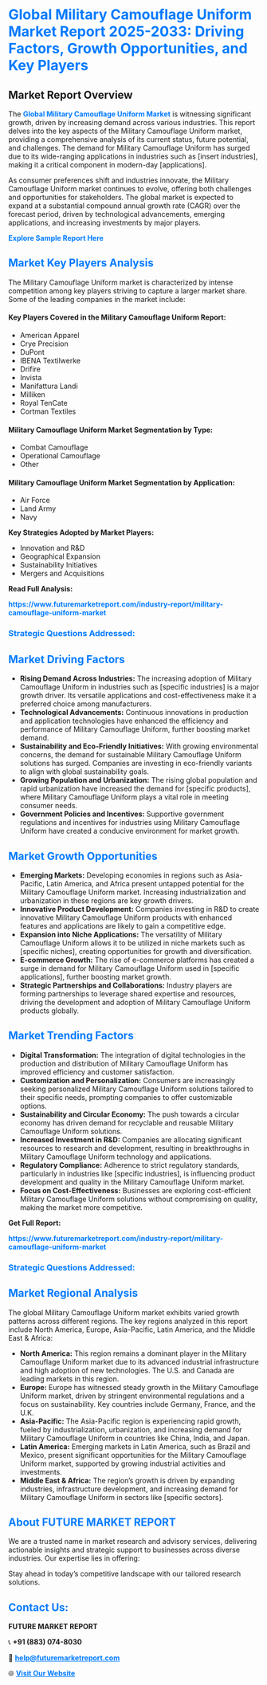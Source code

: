 <h1 style="color: #007BFF;">Global Military Camouflage Uniform Market Report 2025-2033: Driving Factors, Growth Opportunities, and Key Players</h1>

<section id="overview">
<h2>Market Report Overview</h2>
<p>The <a href="https://www.futuremarketreport.com/industry-report/military-camouflage-uniform-market" style="color: #007BFF; text-decoration: none;"><strong>Global Military Camouflage Uniform Market</strong></a> is witnessing significant growth, driven by increasing demand across various industries. This report delves into the key aspects of the Military Camouflage Uniform market, providing a comprehensive analysis of its current status, future potential, and challenges. The demand for Military Camouflage Uniform has surged due to its wide-ranging applications in industries such as [insert industries], making it a critical component in modern-day [applications].</p>
<p>As consumer preferences shift and industries innovate, the Military Camouflage Uniform market continues to evolve, offering both challenges and opportunities for stakeholders. The global market is expected to expand at a substantial compound annual growth rate (CAGR) over the forecast period, driven by technological advancements, emerging applications, and increasing investments by major players.</p>
</section>

<section id="overview">
<p><a href="https://www.futuremarketreport.com/request-sample/reportId=89239" style="color: #007BFF; text-decoration: none;"><strong>Explore Sample Report Here</strong></a></p>
</section>

<section id="key-players">
<h2 style="color: #007BFF;">Market Key Players Analysis</h2>
<p>The Military Camouflage Uniform market is characterized by intense competition among key players striving to capture a larger market share. Some of the leading companies in the market include:</p>
<h4>Key Players Covered in the Military Camouflage Uniform Report:</h4>
<ul><li>American Apparel</li><li>Crye Precision</li><li>DuPont</li><li>IBENA Textilwerke</li><li>Drifire</li><li>Invista</li><li>Manifattura Landi</li><li>Milliken</li><li>Royal TenCate</li><li>Cortman Textiles</li></ul>
<h4>Military Camouflage Uniform Market Segmentation by Type:</h4>
<ul><li>Combat Camouflage</li><li>Operational Camouflage</li><li>Other</li></ul>

<h4>Military Camouflage Uniform Market Segmentation by Application:</h4>
<ul><li>Air Force</li><li>Land Army</li><li>Navy</li></ul>
<p><strong>Key Strategies Adopted by Market Players:</strong></p>
<ul>
<li>Innovation and R&D</li>
<li>Geographical Expansion</li>
<li>Sustainability Initiatives</li>
<li>Mergers and Acquisitions</li>
</ul>
</section>

<section>
<p><strong>Read Full Analysis: </strong></p><a href="https://www.futuremarketreport.com/industry-report/military-camouflage-uniform-market" style="color: #007BFF; text-decoration: none;"><strong>https://www.futuremarketreport.com/industry-report/military-camouflage-uniform-market</strong></a>
<h3 style="color: #007BFF;">Strategic Questions Addressed:</h3>
</section>

<section id="driving-factors">
<h2 style="color: #007BFF;">Market Driving Factors</h2>
<ul>
<li><strong>Rising Demand Across Industries:</strong> The increasing adoption of Military Camouflage Uniform in industries such as [specific industries] is a major growth driver. Its versatile applications and cost-effectiveness make it a preferred choice among manufacturers.</li>
<li><strong>Technological Advancements:</strong> Continuous innovations in production and application technologies have enhanced the efficiency and performance of Military Camouflage Uniform, further boosting market demand.</li>
<li><strong>Sustainability and Eco-Friendly Initiatives:</strong> With growing environmental concerns, the demand for sustainable Military Camouflage Uniform solutions has surged. Companies are investing in eco-friendly variants to align with global sustainability goals.</li>
<li><strong>Growing Population and Urbanization:</strong> The rising global population and rapid urbanization have increased the demand for [specific products], where Military Camouflage Uniform plays a vital role in meeting consumer needs.</li>
<li><strong>Government Policies and Incentives:</strong> Supportive government regulations and incentives for industries using Military Camouflage Uniform have created a conducive environment for market growth.</li>
</ul>
</section>

<section id="growth-opportunities">
<h2 style="color: #007BFF;">Market Growth Opportunities</h2>
<ul>
<li><strong>Emerging Markets:</strong> Developing economies in regions such as Asia-Pacific, Latin America, and Africa present untapped potential for the Military Camouflage Uniform market. Increasing industrialization and urbanization in these regions are key growth drivers.</li>
<li><strong>Innovative Product Development:</strong> Companies investing in R&D to create innovative Military Camouflage Uniform products with enhanced features and applications are likely to gain a competitive edge.</li>
<li><strong>Expansion into Niche Applications:</strong> The versatility of Military Camouflage Uniform allows it to be utilized in niche markets such as [specific niches], creating opportunities for growth and diversification.</li>
<li><strong>E-commerce Growth:</strong> The rise of e-commerce platforms has created a surge in demand for Military Camouflage Uniform used in [specific applications], further boosting market growth.</li>
<li><strong>Strategic Partnerships and Collaborations:</strong> Industry players are forming partnerships to leverage shared expertise and resources, driving the development and adoption of Military Camouflage Uniform products globally.</li>
</ul>
</section>

<section id="trending-factors">
<h2 style="color: #007BFF;">Market Trending Factors</h2>
<ul>
<li><strong>Digital Transformation:</strong> The integration of digital technologies in the production and distribution of Military Camouflage Uniform has improved efficiency and customer satisfaction.</li>
<li><strong>Customization and Personalization:</strong> Consumers are increasingly seeking personalized Military Camouflage Uniform solutions tailored to their specific needs, prompting companies to offer customizable options.</li>
<li><strong>Sustainability and Circular Economy:</strong> The push towards a circular economy has driven demand for recyclable and reusable Military Camouflage Uniform solutions.</li>
<li><strong>Increased Investment in R&D:</strong> Companies are allocating significant resources to research and development, resulting in breakthroughs in Military Camouflage Uniform technology and applications.</li>
<li><strong>Regulatory Compliance:</strong> Adherence to strict regulatory standards, particularly in industries like [specific industries], is influencing product development and quality in the Military Camouflage Uniform market.</li>
<li><strong>Focus on Cost-Effectiveness:</strong> Businesses are exploring cost-efficient Military Camouflage Uniform solutions without compromising on quality, making the market more competitive.</li>
</ul>
</section>

<section>
<p><strong>Get Full Report: </strong></p><a href="https://www.futuremarketreport.com/industry-report/military-camouflage-uniform-market" style="color: #007BFF; text-decoration: none;"><strong>https://www.futuremarketreport.com/industry-report/military-camouflage-uniform-market</strong></a>
<h3 style="color: #007BFF;">Strategic Questions Addressed:</h3>
</section>


<section id="regional-analysis">
<h2 style="color: #007BFF;">Market Regional Analysis</h2>
<p>The global Military Camouflage Uniform market exhibits varied growth patterns across different regions. The key regions analyzed in this report include North America, Europe, Asia-Pacific, Latin America, and the Middle East & Africa:</p>
<ul>
<li><strong>North America:</strong> This region remains a dominant player in the Military Camouflage Uniform market due to its advanced industrial infrastructure and high adoption of new technologies. The U.S. and Canada are leading markets in this region.</li>
<li><strong>Europe:</strong> Europe has witnessed steady growth in the Military Camouflage Uniform market, driven by stringent environmental regulations and a focus on sustainability. Key countries include Germany, France, and the U.K.</li>
<li><strong>Asia-Pacific:</strong> The Asia-Pacific region is experiencing rapid growth, fueled by industrialization, urbanization, and increasing demand for Military Camouflage Uniform in countries like China, India, and Japan.</li>
<li><strong>Latin America:</strong> Emerging markets in Latin America, such as Brazil and Mexico, present significant opportunities for the Military Camouflage Uniform market, supported by growing industrial activities and investments.</li>
<li><strong>Middle East & Africa:</strong> The region’s growth is driven by expanding industries, infrastructure development, and increasing demand for Military Camouflage Uniform in sectors like [specific sectors].</li>
</ul>
</section>

<footer>
<h2 style="color: #007BFF;">About FUTURE MARKET REPORT</h2>
<p>We are a trusted name in market research and advisory services, delivering actionable insights and strategic support to businesses across diverse industries. Our expertise lies in offering:</p>

<p>Stay ahead in today’s competitive landscape with our tailored research solutions.</p>

<h2 style="color: #007BFF;">Contact Us:</h2>
<p><strong>FUTURE MARKET REPORT</strong></p>
<p>📞 <strong>+91 (883) 074-8030</strong></p>
<p>📧 <strong><a href="mailto:help@futuremarketreport.com" style="color: #007BFF;">help@futuremarketreport.com</a></strong></p>
<p>🌐 <strong><a href="https://www.futuremarketreport.com/" style="color: #007BFF;">Visit Our Website</a></strong></p>
</footer>